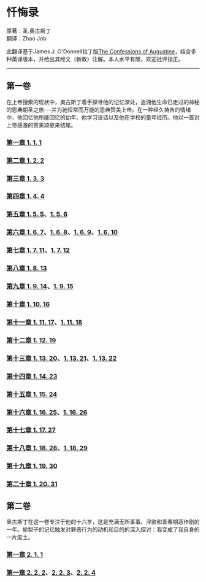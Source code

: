 # 忏悔录
原著：圣.奥古斯丁  
翻译：Zhao Job

此翻译基于James J. O'Donnell拉丁版[The Confessions of Augustine](https://faculty.georgetown.edu/jod/conf)，结合多种英译版本，并给出其经文（新教）注解。本人水平有限，欢迎批评指正。

---

## 第一卷

在上帝搜索的现状中，奥古斯丁着手探寻他的记忆深处，追溯他生命已走过的神秘的恩典朝圣之旅---并为祂恒常而万能的恩典赞美上帝。在一种经久祷告的情绪中，他回忆他所能回忆的幼年、他学习说话以及他在学校的童年经历。他以一首对上帝感激的赞美颂歌来结尾。

### [第一章 1. 1. 1](https://zhao-bob.github.io/confession/book1/conf1.1.1)

### [第二章 1. 2. 2](https://zhao-bob.github.io/confession/book1/conf1.2.2)

### [第三章 1. 3. 3](https://zhao-bob.github.io/confession/book1/conf1.3.3)

### [第四章 1. 4. 4](https://zhao-bob.github.io/confession/book1/conf1.4.4)

### [第五章 1. 5. 5](https://zhao-bob.github.io/confession/book1/conf1.5.5)、[1. 5. 6](https://zhao-bob.github.io/confession/book1/conf1.5.6)

### [第六章 1. 6. 7](https://zhao-bob.github.io/confession/book1/conf1.6.7)、[1. 6. 8](https://zhao-bob.github.io/confession/book1/conf1.6.8)、[1. 6. 9](https://zhao-bob.github.io/confession/book1/conf1.6.9)、[1. 6. 10](https://zhao-bob.github.io/confession/book1/conf1.6.10)

### [第七章 1. 7. 11](https://zhao-bob.github.io/confession/book1/conf1.7.11)、[1. 7. 12](https://zhao-bob.github.io/confession/book1/conf1.7.12)

### [第八章 1. 8. 13](https://zhao-bob.github.io/confession/book1/conf1.8.13)

### [第九章 1. 9. 14](https://zhao-bob.github.io/confession/book1/conf1.9.14)、[1. 9. 15](https://zhao-bob.github.io/confession/book1/conf1.9.15)

### [第十章 1. 10. 16](https://zhao-bob.github.io/confession/book1/conf1.10.16)

### [第十一章 1. 11. 17](https://zhao-bob.github.io/confession/book1/conf1.11.17)、[1. 11. 18](https://zhao-bob.github.io/confession/book1/conf1.11.18)

### [第十二章 1. 12. 19](https://zhao-bob.github.io/confession/book1/conf1.12.19)

### [第十三章 1. 13. 20](https://zhao-bob.github.io/confession/book1/conf1.13.20)、[1. 13. 21](https://zhao-bob.github.io/confession/book1/conf1.13.21)、[1. 13. 22](https://zhao-bob.github.io/confession/book1/conf1.13.22)

### [第十四章 1. 14. 23](https://zhao-bob.github.io/confession/book1/conf1.14.23)

### [第十五章 1. 15. 24](https://zhao-bob.github.io/confession/book1/conf1.15.24)

### [第十六章 1. 16. 25](https://zhao-bob.github.io/confession/book1/conf1.16.25)、[1. 16. 26](https://zhao-bob.github.io/confession/book1/conf1.16.26)

### [第十七章 1. 17. 27](https://zhao-bob.github.io/confession/book1/conf1.17.27)

### [第十八章 1. 18. 28](https://zhao-bob.github.io/confession/book1/conf1.18.28)、[1. 18. 29](https://zhao-bob.github.io/confession/book1/conf1.18.29)

### [第十九章 1. 19. 30](https://zhao-bob.github.io/confession/book1/conf1.19.30)

### [第二十章 1. 20. 31](https://zhao-bob.github.io/confession/book1/conf1.20.31)

## 第二卷

奥古斯丁在这一卷专注于他的十六岁，这是充满无所事事、淫欲和青春期恶作剧的一年。偷梨子的记忆触发对罪恶行为的动机和目的的深入探讨：我变成了我自身的一片废土。

### [第一章 2. 1. 1](https://zhao-bob.github.io/confession/book2/conf2.1.1)

### [第一章 2. 2. 2](https://zhao-bob.github.io/confession/book2/conf2.2.2)、[2. 2. 3](https://zhao-bob.github.io/confession/book2/conf2.2.3)、[2. 2. 4](https://zhao-bob.github.io/confession/book2/conf2.2.4)